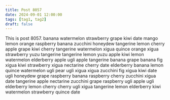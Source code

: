 ```yaml
---
title: Post 8057
date: 2024-09-01 12:00:00
tags: [tag1, tag2]
draft: false
---
```

This is post 8057.
banana
watermelon
strawberry
grape
kiwi
date
mango
lemon
orange
raspberry
banana
zucchini
honeydew
tangerine
lemon
cherry
apple
grape
kiwi
cherry
tangerine
watermelon
xigua
quince
orange
xigua
strawberry
yuzu
tangerine
tangerine
lemon
yuzu
apple
kiwi
lemon
watermelon
elderberry
apple
ugli
apple
tangerine
banana
grape
banana
fig
xigua
kiwi
strawberry
xigua
nectarine
cherry
date
elderberry
banana
lemon
quince
watermelon
ugli
pear
ugli
xigua
xigua
zucchini
fig
xigua
kiwi
date
ugli
honeydew
grape
raspberry
banana
raspberry
cherry
zucchini
xigua
date
tangerine
apple
nectarine
zucchini
grape
raspberry
ugli
apple
ugli
elderberry
lemon
cherry
cherry
ugli
xigua
tangerine
lemon
elderberry
kiwi
watermelon
strawberry
quince
date

